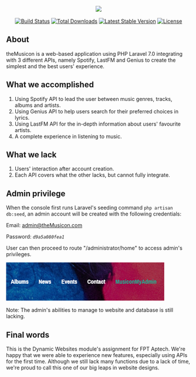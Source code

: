 <p align="center"><img src="https://res.cloudinary.com/dtfbvvkyp/image/upload/v1566331377/laravel-logolockup-cmyk-red.svg" width="400"></p>

<p align="center">
<a href="https://travis-ci.org/laravel/framework"><img src="https://travis-ci.org/laravel/framework.svg" alt="Build Status"></a>
<a href="https://packagist.org/packages/laravel/framework"><img src="https://poser.pugx.org/laravel/framework/d/total.svg" alt="Total Downloads"></a>
<a href="https://packagist.org/packages/laravel/framework"><img src="https://poser.pugx.org/laravel/framework/v/stable.svg" alt="Latest Stable Version"></a>
<a href="https://packagist.org/packages/laravel/framework"><img src="https://poser.pugx.org/laravel/framework/license.svg" alt="License"></a>
</p>

## About
theMusicon is a web-based application using PHP Laravel 7.0 integrating with 3 different APIs, namely Spotify, LastFM
and Genius to create the simplest and the best users' experience.

## What we accomplished
1. Using Spotify API to lead the user between music genres, tracks, albums and artists.
2. Using Genius API to help users search for their preferred choices in lyrics.
3. Using LastFM API for the in-depth information about users' favourite artists.
4. A complete experience in listening to music.

## What we lack
1. Users' interaction after account creation.
2. Each API covers what the other lacks, but cannot fully integrate.

## Admin privilege
When the console first runs Laravel's seeding command `php artisan db:seed`, an admin account will be created with the
following credentials:

Email: admin@theMusicon.com

Password: *`d9a5a080fea1`*

User can then proceed to route "/administrator/home" to access admin's privileges.

![Navbar](./public/musicon/img/navigation-bar.png)

Note: The admin's abilities to manage to website and database is still lacking. 

## Final words
This is the Dynamic Websites module's assignment for FPT Aptech. We're happy that we were able to experience new features,
especially using APIs for the first time. Although we still lack many functions due to a lack of time, we're proud to call
this one of our big leaps in website designs.
